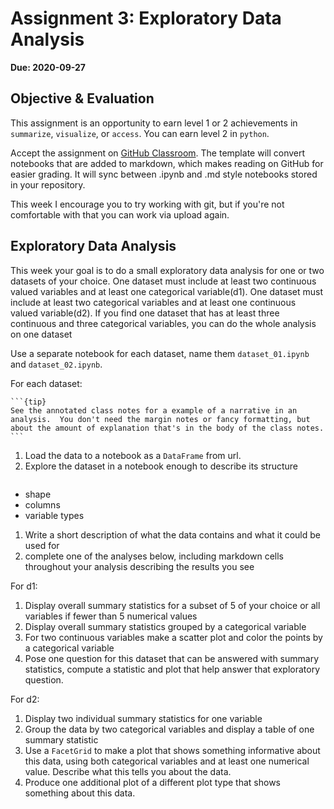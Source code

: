 # Assignment 3: Exploratory Data Analysis

__Due: 2020-09-27__

## Objective & Evaluation

This assignment is an opportunity to earn level 1 or 2 achievements in `summarize`, `visualize`, or `access`. You can earn level 2 in `python`.


Accept the assignment on [GitHub Classroom](https://classroom.github.com/a/t2NWi3KU).  The template will convert notebooks that are added to markdown, which makes reading on GitHub for easier grading. It will sync between .ipynb and .md style notebooks stored in your repository.  

This week I encourage you to try working with git, but if you're not comfortable with that you can work via upload again.  



## Exploratory Data Analysis



This week your goal is to do a small exploratory data analysis for one or two datasets of your choice. One dataset must include at least two continuous valued variables and at least one categorical variable(d1). One dataset must include at least two categorical variables and at least one continuous valued variable(d2). If you find one dataset that has at least three continuous and three categorical variables, you can do the whole analysis on one dataset


Use a separate notebook for each dataset, name them `dataset_01.ipynb` and `dataset_02.ipynb`.


For each dataset:
````{margin}
```{tip}
See the annotated class notes for a example of a narrative in an analysis.  You don't need the margin notes or fancy formatting, but about the amount of explanation that's in the body of the class notes. 
```
````
1. Load the data to a notebook as a `DataFrame` from url.
1. Explore the dataset in a notebook enough to describe its structure
```
````
  - shape
  - columns
  - variable types
1. Write a short description of what the data contains and what it could be used for
1. complete one of the analyses below, including markdown cells throughout your analysis describing the results you see


For d1:
1. Display overall summary statistics for a subset of 5 of your choice or all variables if fewer than 5 numerical values
1. Display overall summary statistics grouped by a categorical variable
1. For two continuous variables make a scatter plot and color the points by a categorical variable
1. Pose one question for this dataset that can be answered with summary statistics, compute a statistic and plot that help answer that exploratory question.


For d2:
1. Display two individual summary statistics for one variable
1. Group the data by two categorical variables and display a table of one summary statistic
1. Use a `FacetGrid` to make a plot that shows something informative about this data, using both categorical variables and at least one numerical value. Describe what this tells you about the data.
1. Produce one additional plot of a different plot type that shows something about this data.
